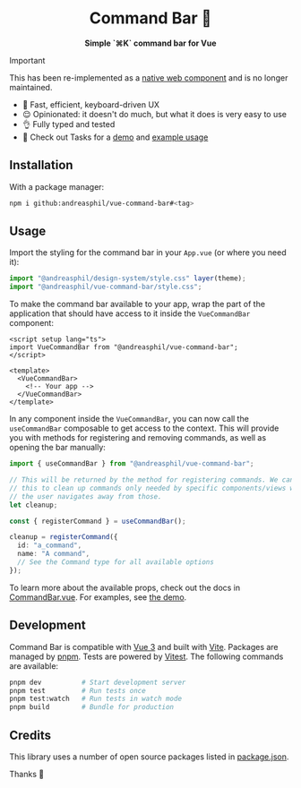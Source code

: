 <h1 align="center">
  Command Bar 🐜
</h1>

<p align="center">
  <strong>Simple `⌘K` command bar for Vue</strong>
</p>

> [!IMPORTANT]
>
> This has been re-implemented as a [native web component](https://github.com/andreasphil/command-bar/) and is no longer maintained.

- 🚀 Fast, efficient, keyboard-driven UX
- 😌 Opinionated: it doesn't do much, but what it does is very easy to use
- 👌 Fully typed and tested
- 🛝 Check out Tasks for a [demo](https://tasks.a13i.dev) and [example usage](https://github.com/andreasphil/tasks)

## Installation

With a package manager:

```sh
npm i github:andreasphil/vue-command-bar#<tag>
```

## Usage

Import the styling for the command bar in your `App.vue` (or where you need it):

```ts
import "@andreasphil/design-system/style.css" layer(theme);
import "@andreasphil/vue-command-bar/style.css";
```

To make the command bar available to your app, wrap the part of the application that should have access to it inside the `VueCommandBar` component:

```vue
<script setup lang="ts">
import VueCommandBar from "@andreasphil/vue-command-bar";
</script>

<template>
  <VueCommandBar>
    <!-- Your app -->
  </VueCommandBar>
</template>
```

In any component inside the `VueCommandBar`, you can now call the `useCommandBar` composable to get access to the context. This will provide you with methods for registering and removing commands, as well as opening the bar manually:

```ts
import { useCommandBar } from "@andreasphil/vue-command-bar";

// This will be returned by the method for registering commands. We can use
// this to clean up commands only needed by specific components/views when
// the user navigates away from those.
let cleanup;

const { registerCommand } = useCommandBar();

cleanup = registerCommand({
  id: "a_command",
  name: "A command",
  // See the Command type for all available options
});
```

To learn more about the available props, check out the docs in [CommandBar.vue](./src/components/CommandBar.vue). For examples, see [the demo](./src/Demo.vue).

## Development

Command Bar is compatible with [Vue 3](https://vuejs.org) and built with [Vite](https://vitejs.dev). Packages are managed by [pnpm](https://pnpm.io). Tests are powered by [Vitest](https://vitest.dev). The following commands are available:

```sh
pnpm dev          # Start development server
pnpm test         # Run tests once
pnpm test:watch   # Run tests in watch mode
pnpm build        # Bundle for production
```

## Credits

This library uses a number of open source packages listed in [package.json](package.json).

Thanks 🙏
